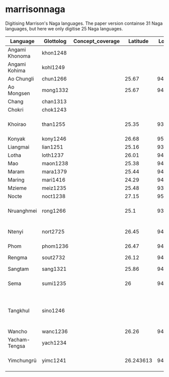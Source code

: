 # marrisonnaga
Digitising Marrison's Naga languages. 
The paper version containse 31 Naga languages, but here we only digitise 25 Naga languages.  

| Language       | Glottolog | Concept_coverage | Latitude  | Longitude | Country | Language_family |  Subgroup   | Notes                                    |
|----------------|-----------|------------------|-----------|-----------|---------|-----------------|-------------|------------------------------------------|
| Angami Khonoma | khon1248  |                  |           |           | India   | Sino-Tibetan    | Angami      |                                          |
| Angami Kohima  | kohl1249  |                  |           |           | India   | Sino-Tibetan    | Angami      |                                          |
| Ao Chungli     | chun1266  |                  | 25.67     | 94.12     | India   | Sino-Tibetan    | Ao          |                                          |
| Ao Mongsen     | mong1332  |                  | 25.67     | 94.12     | India   | Sino-Tibetan    | Ao          |                                          |
| Chang          | chan1313  |                  |           |           | India   | Sino-Tibetan    | Konyak      |                                          |
| Chokri         | chok1243  |                  |           |           | India   | Sino-Tibetan    | Angami      |                                          |
| Khoirao        | than1255  |                  | 25.35     | 93.84     | India   | Sino-Tibetan    | Zemeic      | Thangal Naga on Glottolog                |
| Konyak         | kony1246  |                  | 26.68     | 95.06     | India   | Sino-Tibetan    | Konyak      |                                          |
| Liangmai       | lian1251  |                  | 25.16     | 93.54     | India   | Sino-Tibetan    | Zemeic      |                                          |
| Lotha          | loth1237  |                  | 26.01     | 94.04     | India   | Sino-Tibetan    | Lotha       |                                          |
| Mao            | maon1238  |                  | 25.38     | 94        | India   | Sino-Tibetan    | Angami      |                                          |
| Maram          | mara1379  |                  | 25.44     | 94.22     | India   | Sino-Tibetan    | Zemeic      |                                          |
| Maring         | mari1416  |                  | 24.29     | 94.07     | India   | Sino-Tibetan    | Maringic    |                                          |
| Mzieme         | meiz1235  |                  | 25.48     | 93.71     | India   | Sino-Tibetan    | Zemeic      |                                          |
| Nocte          | noct1238  |                  | 27.15     | 95.39     | India   | Sino-Tibetan    | Nocte       |                                          |
| Nruanghmei     | rong1266  |                  | 25.1      | 93.79     | India   | Sino-Tibetan    | Zemeic      | Rongmei Naga on Glottolog                |
| Ntenyi         | nort2725  |                  | 26.45     | 94.57     | India   | Sino-Tibetan    | Rengma      | Northern Rengma on Glottolog             |
| Phom           | phom1236  |                  | 26.47     | 94.75     | India   | Sino-Tibetan    | Konyak      |                                          |
| Rengma         | sout2732  |                  | 26.12     | 94.69     | India   | Sino-Tibetan    | Rengma      | Tseminyu dialect                         |
| Sangtam        | sang1321  |                  | 25.86     | 94.63     | India   | Sino-Tibetan    | Sangtam     |                                          |
| Sema           | sumi1235  |                  | 26        | 94.42     | India   | Sino-Tibetan    | Angami      | Sumi Naga on Glottolog                   |
| Tangkhul       | sino1246  |                  |           |           | India   | Sino-Tibetan    | Tangkhulic  | East- Central Tangkhul Naga on Glottolog |
| Wancho         | wanc1236  |                  | 26.26     | 94.89     | India   | Sino-Tibetan    | Konyak      |                                          |
| Yacham-Tengsa  | yach1234  |                  |           |           | India   | Sino-Tibetan    | Ao          |                                          |
| Yimchungrü     | yimc1241  |                  | 26.243613 | 94.811648 | India   | Sino-Tibetan    | Yimchingric | Yimchungru on Glottolog                  |
